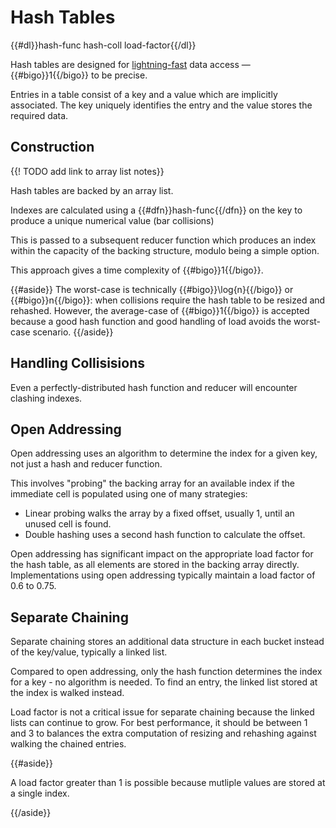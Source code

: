# Hash Tables

{{#dl}}hash-func hash-coll load-factor{{/dl}}

Hash tables are designed for
[lightning-fast](https://www.youtube.com/watch?v=imO-mrsdLcs&t=12s) data access
&mdash; {{#bigo}}1{{/bigo}} to be precise.

Entries in a table consist of a key and a value which are implicitly
associated. The key uniquely identifies the entry and the value stores the
required data.

## Construction

{{! TODO add link to array list notes}}

Hash tables are backed by an array list.

Indexes are calculated using a {{#dfn}}hash-func{{/dfn}} on the key to produce
a unique numerical value (bar collisions)

This is passed to a subsequent reducer function which produces an index within
the capacity of the backing structure, modulo being a simple option.

This approach gives a time complexity of {{#bigo}}1{{/bigo}}.

{{#aside}} The worst-case is technically {{#bigo}}\log{n}{{/bigo}} or
{{#bigo}}n{{/bigo}}: when collisions require the hash table to be resized and
rehashed. However, the average-case of {{#bigo}}1{{/bigo}} is accepted because
a good hash function and good handling of load avoids the worst-case scenario.
{{/aside}}

## Handling Collisisions

Even a perfectly-distributed hash function and reducer will encounter clashing
indexes.

## Open Addressing

Open addressing uses an algorithm to determine the index for a given key, not
just a hash and reducer function.

This involves "probing" the backing array for an available index if the
immediate cell is populated using one of many strategies:

- Linear probing walks the array by a fixed offset, usually 1, until an unused
cell is found.
- Double hashing uses a second hash function to calculate the offset.

Open addressing has significant impact on the appropriate load factor for the
hash table, as all elements are stored in the backing array directly.
Implementations using open addressing typically maintain a load factor of 0.6
to 0.75.

## Separate Chaining

Separate chaining stores an additional data structure in each bucket instead of
the key/value, typically a linked list.

Compared to open addressing, only the hash function determines the index for a
key - no algorithm is needed. To find an entry, the linked list stored at the index is
walked instead.

Load factor is not a critical issue for separate chaining because the linked
lists can continue to grow. For best performance, it should be between 1 and 3
to balances the extra computation of resizing and rehashing against walking the
chained entries.

{{#aside}}

A load factor greater than 1 is possible because mutliple values are stored at a single index.

{{/aside}}

